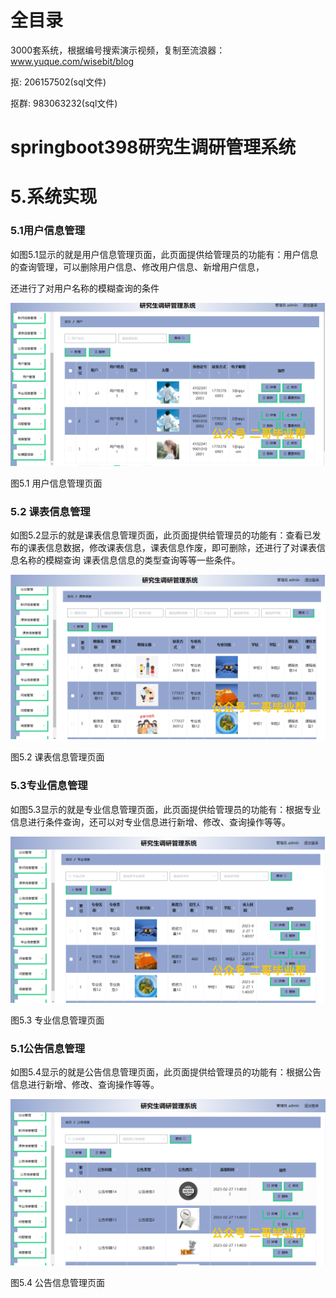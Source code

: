 # 全目录

3000套系统，根据编号搜索演示视频，复制至流浪器：www.yuque.com/wisebit/blog


<p>抠: 206157502(sql文件)</p>
<p>抠群: 983063232(sql文件)</p>


# springboot398研究生调研管理系统

# 5.系统实现

### 5.1用户信息管理
如图5.1显示的就是用户信息管理页面，此页面提供给管理员的功能有：用户信息的查询管理，可以删除用户信息、修改用户信息、新增用户信息，

还进行了对用户名称的模糊查询的条件

![](/md/blog.016.png)

图5.1 用户信息管理页面
### 5.2 课表信息管理
如图5.2显示的就是课表信息管理页面，此页面提供给管理员的功能有：查看已发布的课表信息数据，修改课表信息，课表信息作废，即可删除，还进行了对课表信息名称的模糊查询 课表信息信息的类型查询等等一些条件。

![](/md/blog.017.png)


图5.2 课表信息管理页面
### 5.3专业信息管理
如图5.3显示的就是专业信息管理页面，此页面提供给管理员的功能有：根据专业信息进行条件查询，还可以对专业信息进行新增、修改、查询操作等等。

![](/md/blog.018.png)



图5.3 专业信息管理页面
### 5.1公告信息管理
如图5.4显示的就是公告信息管理页面，此页面提供给管理员的功能有：根据公告信息进行新增、修改、查询操作等等。

![](/md/blog.019.png)


图5.4 公告信息管理页面





